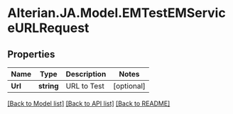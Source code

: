 # Alterian.JA.Model.EMTestEMServiceURLRequest

## Properties

Name | Type | Description | Notes
------------ | ------------- | ------------- | -------------
**Url** | **string** | URL to Test | [optional] 

[[Back to Model list]](../README.md#documentation-for-models) [[Back to API list]](../README.md#documentation-for-api-endpoints) [[Back to README]](../README.md)

